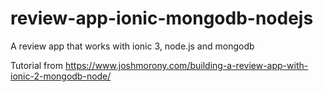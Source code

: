 # review-app-ionic-mongodb-nodejs
A review app that works with ionic 3, node.js and mongodb

Tutorial from https://www.joshmorony.com/building-a-review-app-with-ionic-2-mongodb-node/
